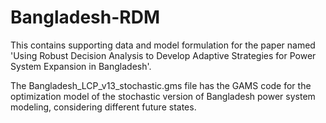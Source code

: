 # Bangladesh-RDM
This contains supporting data and model formulation for the paper named 'Using Robust Decision Analysis to Develop Adaptive Strategies for Power System Expansion in Bangladesh'.

The Bangladesh_LCP_v13_stochastic.gms file has the GAMS code for the optimization model of the stochastic version of Bangladesh power system modeling, considering different future states.
